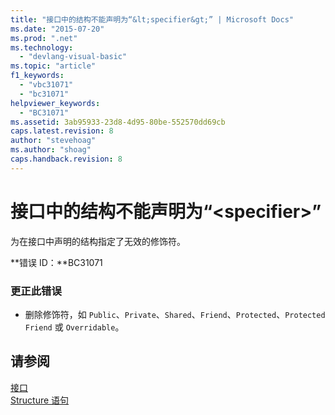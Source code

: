 ```yaml
---
title: "接口中的结构不能声明为“&lt;specifier&gt;” | Microsoft Docs"
ms.date: "2015-07-20"
ms.prod: ".net"
ms.technology: 
  - "devlang-visual-basic"
ms.topic: "article"
f1_keywords: 
  - "vbc31071"
  - "bc31071"
helpviewer_keywords: 
  - "BC31071"
ms.assetid: 3ab95933-23d8-4d95-80be-552570dd69cb
caps.latest.revision: 8
author: "stevehoag"
ms.author: "shoag"
caps.handback.revision: 8
---
```

# 接口中的结构不能声明为“&lt;specifier&gt;”
为在接口中声明的结构指定了无效的修饰符。  
  
 **错误 ID：**BC31071  
  
### 更正此错误  
  
-   删除修饰符，如 `Public`、`Private`、`Shared`、`Friend`、`Protected`、`Protected Friend` 或 `Overridable`。  
  
## 请参阅  
 [接口](../../visual-basic/programming-guide/language-features/interfaces/index.md)   
 [Structure 语句](../../visual-basic/language-reference/statements/structure-statement.md)